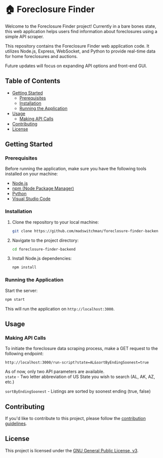# 🏠 Foreclosure Finder

Welcome to the Foreclosure Finder project! Currently in a bare bones state, this web application helps users find information about foreclosures using a simple API scraper.

This repository contains the Foreclosure Finder web application code. It utilizes Node.js, Express, WebSocket, and Python to provide real-time data for home foreclosures and auctions.

Future updates will focus on expanding API options and front-end GUI. 

## Table of Contents

- [Getting Started](#getting-started)
  - [Prerequisites](#prerequisites)
  - [Installation](#installation)
  - [Running the Application](#running-the-application)
- [Usage](#usage)
  - [Making API Calls](#making-api-calls)
- [Contributing](#contributing)
- [License](#license)

## Getting Started

### Prerequisites

Before running the application, make sure you have the following tools installed on your machine:

- [Node.js](https://nodejs.org/)
- [npm (Node Package Manager)](https://www.npmjs.com/)
- [Python](https://www.python.org/)
- [Visual Studio Code](https://code.visualstudio.com/)

### Installation

1. Clone the repository to your local machine:

   ```bash
   git clone https://github.com/madswitchman/foreclosure-finder-backend.git
   ```

2. Navigate to the project directory:

   ```bash
   cd foreclosure-finder-backend
   ```

3. Install Node.js dependencies:

   ```bash
   npm install
   ```

### Running the Application

Start the server:

```bash
npm start
```

This will run the application on `http://localhost:3000`.

## Usage

### Making API Calls

To initiate the foreclosure data scraping process, make a GET request to the following endpoint:

```
http://localhost:3000/run-script?state=AL&sortByEndingSoonest=true
```

As of now, only two API parameters are available.  
`state` - Two letter abbreviation of US State you wish to search (AL, AK, AZ, etc.)

`sortByEndingSoonest` - Listings are sorted by soonest ending (true, false)

## Contributing

If you'd like to contribute to this project, please follow the [contribution guidelines](CONTRIBUTING.md).

## License

This project is licensed under the [GNU General Public License, v3](LICENSE).
